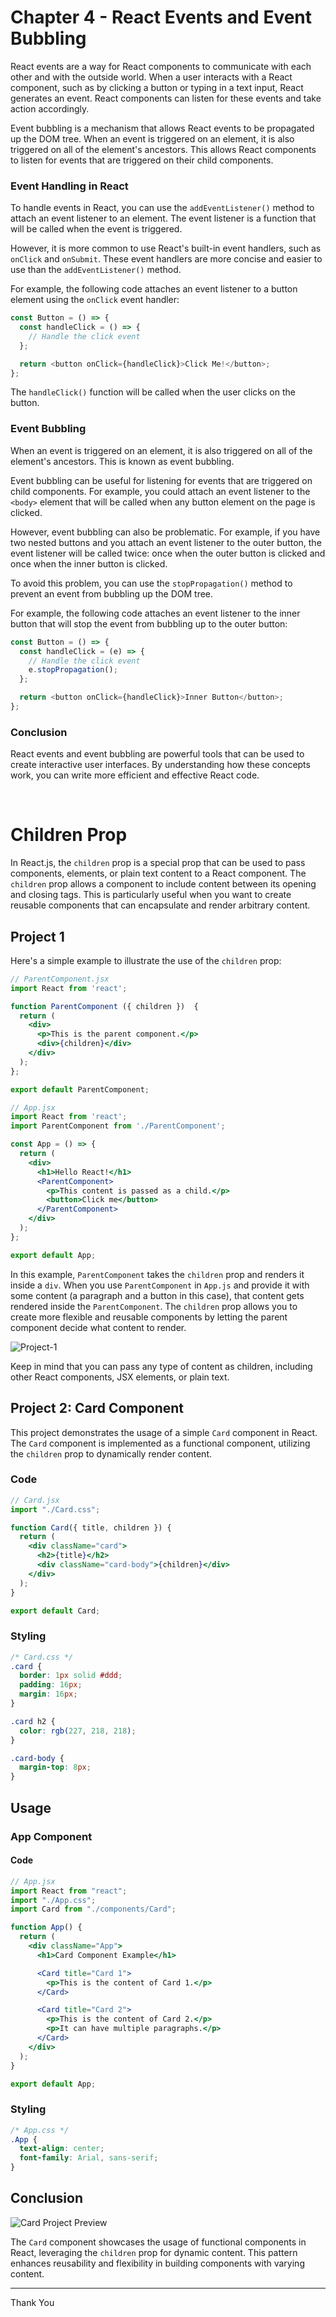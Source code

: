 # Chapter 4 - React Events and Event Bubbling

React events are a way for React components to communicate with each other and with the outside world. When a user interacts with a React component, such as by clicking a button or typing in a text input, React generates an event. React components can listen for these events and take action accordingly.

Event bubbling is a mechanism that allows React events to be propagated up the DOM tree. When an event is triggered on an element, it is also triggered on all of the element's ancestors. This allows React components to listen for events that are triggered on their child components.

### Event Handling in React

To handle events in React, you can use the `addEventListener()` method to attach an event listener to an element. The event listener is a function that will be called when the event is triggered.

However, it is more common to use React's built-in event handlers, such as `onClick` and `onSubmit`. These event handlers are more concise and easier to use than the `addEventListener()` method.

For example, the following code attaches an event listener to a button element using the `onClick` event handler:

```javascript
const Button = () => {
  const handleClick = () => {
    // Handle the click event
  };

  return <button onClick={handleClick}>Click Me!</button>;
};
```

The `handleClick()` function will be called when the user clicks on the button.

### Event Bubbling

When an event is triggered on an element, it is also triggered on all of the element's ancestors. This is known as event bubbling.

Event bubbling can be useful for listening for events that are triggered on child components. For example, you could attach an event listener to the `<body>` element that will be called when any button element on the page is clicked.

However, event bubbling can also be problematic. For example, if you have two nested buttons and you attach an event listener to the outer button, the event listener will be called twice: once when the outer button is clicked and once when the inner button is clicked.

To avoid this problem, you can use the `stopPropagation()` method to prevent an event from bubbling up the DOM tree.

For example, the following code attaches an event listener to the inner button that will stop the event from bubbling up to the outer button:

```javascript
const Button = () => {
  const handleClick = (e) => {
    // Handle the click event
    e.stopPropagation();
  };

  return <button onClick={handleClick}>Inner Button</button>;
};
```

### Conclusion

React events and event bubbling are powerful tools that can be used to create interactive user interfaces. By understanding how these concepts work, you can write more efficient and effective React code.

<br>

# Children Prop

In React.js, the `children` prop is a special prop that can be used to pass components, elements, or plain text content to a React component. The `children` prop allows a component to include content between its opening and closing tags. This is particularly useful when you want to create reusable components that can encapsulate and render arbitrary content.

## Project 1
Here's a simple example to illustrate the use of the `children` prop:

```jsx
// ParentComponent.jsx
import React from 'react';

function ParentComponent ({ children })  {
  return (
    <div>
      <p>This is the parent component.</p>
      <div>{children}</div>
    </div>
  );
};

export default ParentComponent;
```

```jsx
// App.jsx
import React from 'react';
import ParentComponent from './ParentComponent';

const App = () => {
  return (
    <div>
      <h1>Hello React!</h1>
      <ParentComponent>
        <p>This content is passed as a child.</p>
        <button>Click me</button>
      </ParentComponent>
    </div>
  );
};

export default App;
```

In this example, `ParentComponent` takes the `children` prop and renders it inside a `div`. When you use `ParentComponent` in `App.js` and provide it with some content (a paragraph and a button in this case), that content gets rendered inside the `ParentComponent`. The `children` prop allows you to create more flexible and reusable components by letting the parent component decide what content to render.

![Project-1](https://github.com/AmanKumarSinhaGitHub/React-Js-Full-Course/assets/65329366/69aca40d-ecdb-4763-b4fa-49d102603f07)

Keep in mind that you can pass any type of content as children, including other React components, JSX elements, or plain text.




## Project 2: Card Component

This project demonstrates the usage of a simple `Card` component in React. The `Card` component is implemented as a functional component, utilizing the `children` prop to dynamically render content.

### Code

```jsx
// Card.jsx
import "./Card.css";

function Card({ title, children }) {
  return (
    <div className="card">
      <h2>{title}</h2>
      <div className="card-body">{children}</div>
    </div>
  );
}

export default Card;
```

### Styling

```css
/* Card.css */
.card {
  border: 1px solid #ddd;
  padding: 16px;
  margin: 16px;
}

.card h2 {
  color: rgb(227, 218, 218);
}

.card-body {
  margin-top: 8px;
}
```

## Usage

### App Component

#### Code

```jsx
// App.jsx
import React from "react";
import "./App.css";
import Card from "./components/Card";

function App() {
  return (
    <div className="App">
      <h1>Card Component Example</h1>

      <Card title="Card 1">
        <p>This is the content of Card 1.</p>
      </Card>

      <Card title="Card 2">
        <p>This is the content of Card 2.</p>
        <p>It can have multiple paragraphs.</p>
      </Card>
    </div>
  );
}

export default App;
```

### Styling

```css
/* App.css */
.App {
  text-align: center;
  font-family: Arial, sans-serif;
}
```

## Conclusion
![Card Project Preview](https://github.com/AmanKumarSinhaGitHub/React-Js-Full-Course/assets/65329366/93a5fd1a-29de-4c74-965a-831ba1de50da)

The `Card` component showcases the usage of functional components in React, leveraging the `children` prop for dynamic content. This pattern enhances reusability and flexibility in building components with varying content.

---

Thank You
